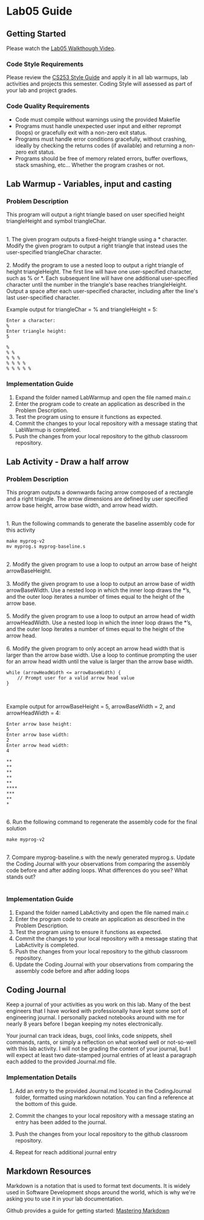 # Lab05 Guide
## Getting Started

Please watch the [Lab05 Walkthough Video](https://www.youtube.com/playlist?list=PLvnIObHoMl8cqVLT8Sz5C5CKJyRGTOe0r).

### Code Style Requirements
Please review the [CS253 Style Guide](https://docs.google.com/document/d/1zKIpNfkiPpDHEvbx8XSkZbUEUlpt8rnZjkhCSvM-_3A/edit?usp=sharing) and apply it in all lab warmups, lab activities and projects this semester. Coding Style will assessed as part of your lab and project grades.

### Code Quality Requirements
- Code must compile without warnings using the provided Makefile
- Programs must handle unexpected user input and either reprompt (loops) or gracefully exit with a non-zero exit status.
- Programs must handle error conditions gracefully, without crashing, ideally by checking the returns codes (if available) and returning a non-zero exit status.
- Programs should be free of memory related errors, buffer overflows, stack smashing, etc... Whether the program crashes or not.

## Lab Warmup - Variables, input and casting
### Problem Description

This program will output a right triangle based on user specified height triangleHeight and symbol triangleChar. 

<br />
1. The given program outputs a fixed-height triangle using a * character. Modify the given program to output a right triangle that instead uses the user-specified triangleChar character.  

<br />
<br />
2. Modify the program to use a nested loop to output a right triangle of height triangleHeight. The first line will have one user-specified character, such as % or *. Each subsequent line will have one additional user-specified character until the number in the triangle's base reaches triangleHeight. Output a space after each user-specified character, including after the line's last user-specified character.  

<br />

Example output for triangleChar = % and triangleHeight = 5:
```
Enter a character:
%
Enter triangle height:
5

% 
% % 
% % % 
% % % % 
% % % % % 
```

### Implementation Guide
1. Expand the folder named LabWarmup and open the file named main.c
2. Enter the program code to create an application as described in the Problem Description.
3. Test the program using to ensure it functions as expected.
4. Commit the changes to your local repository with a message stating that LabWarmup is completed.
5. Push the changes from your local repository to the github classroom repository.  



## Lab Activity - Draw a half arrow
### Problem Description

This program outputs a downwards facing arrow composed of a rectangle and a right triangle. The arrow dimensions are defined by user specified arrow base height, arrow base width, and arrow head width.  

<br />
1. Run the following commands to generate the baseline assembly code for this activity  

```
make myprog-v2
mv myprog.s myprog-baseline.s
```
<br />
2. Modify the given program to use a loop to output an arrow base of height arrowBaseHeight.  

<br />
<br />
3. Modify the given program to use a loop to output an arrow base of width arrowBaseWidth. Use a nested loop in which the inner loop draws the *’s, and the outer loop iterates a number of times equal to the height of the arrow base.  

<br />
<br />
5. Modify the given program to use a loop to output an arrow head of width arrowHeadWidth. Use a nested loop in which the inner loop draws the *’s, and the outer loop iterates a number of times equal to the height of the arrow head. 

<br />
<br />
6. Modify the given program to only accept an arrow head width that is larger than the arrow base width. Use a loop to continue prompting the user for an arrow head width until the value is larger than the arrow base width. 

```
while (arrowHeadWidth <= arrowBaseWidth) {
    // Prompt user for a valid arrow head value
}
```

<br />

Example output for arrowBaseHeight = 5, arrowBaseWidth  = 2, and arrowHeadWidth = 4:
```
Enter arrow base height:
5
Enter arrow base width:
2
Enter arrow head width:
4

**
**
**
**
**
****
***
**
*
```
<br />
6. Run the following command to regenerate the assembly code for the final solution

```
make myprog-v2
```
<br />
7. Compare myprog-baseline.s with the newly generated myprog.s. Update the Coding Journal with your observations from comparing the assembly code before and after adding loops. What differences do you see? What stands out?
<br />
<br />

### Implementation Guide
1. Expand the folder named LabActivity and open the file named main.c
2. Enter the program code to create an application as described in the Problem Description.
3. Test the program using to ensure it functions as expected.
4. Commit the changes to your local repository with a message stating that LabActivity is completed.
5. Push the changes from your local repository to the github classroom repository.
6. Update the Coding Journal with your observations from comparing the assembly code before and after adding loops

## Coding Journal
Keep a journal of your activities as you work on this lab. Many of the best engineers that I have worked with professionally have kept some sort of engineering journal. I personally packed notebooks around with me for nearly 8 years before I began keeping my notes electronically.   

Your journal can track ideas, bugs, cool links, code snippets, shell commands, rants, or simply a reflection on what worked well or not-so-well with this lab activity. I will not be grading the content of your journal, but I will expect at least two date-stamped journal entries of at least a paragraph each added to the provided Journal.md file.

### Implementation Details
1. Add an entry to the provided Journal.md located in the CodingJournal folder, formatted using markdown notation. You can find a reference at the bottom of this guide.

2. Commit the changes to your local repository with a message stating an entry has been added to the journal.
3. Push the changes from your local repository to the github classroom repository.
4. Repeat for reach additional journal entry
## Markdown Resources
Markdown is a notation that is used to format text documents.  It is widely used in Software Development shops around the world, which is why we're asking you to use it in your lab documentation.  

Github provides a guide for getting started:  [Mastering Markdown](https://guides.github.com/features/mastering-markdown/)
